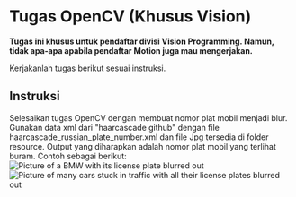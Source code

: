# Tugas OpenCV (Khusus Vision)
**Tugas ini khusus untuk pendaftar divisi Vision Programming. Namun, tidak apa-apa apabila pendaftar Motion juga mau mengerjakan.**

Kerjakanlah tugas berikut sesuai instruksi.

## Instruksi
Selesaikan tugas OpenCV dengan membuat nomor plat mobil menjadi blur. Gunakan data xml dari "haarcascade github" dengan file haarcascade_russian_plate_number.xml dan file Jpg tersedia di folder resource. Output yang diharapkan adalah nomor plat mobil yang terlihat buram. Contoh sebagai berikut:
![Picture of a BMW with its license plate blurred out](https://storage.googleapis.com/openscreenshot/j%2F4%2Fz/DkPue0z4j.png)
![Picture of many cars stuck in traffic with all their license plates blurred out](https://storage.googleapis.com/openscreenshot/a%2FH%2FQ/hOsVD-QHa.png)